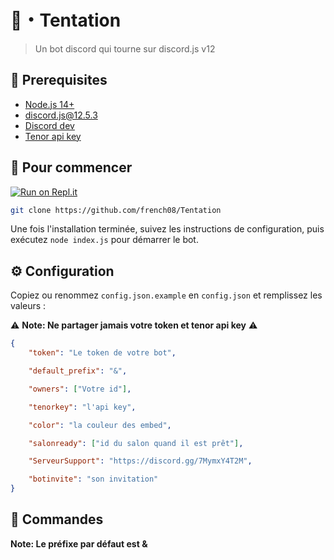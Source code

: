 # 🥀・Tentation

> Un bot discord qui tourne sur discord.js v12
## 🚧 Prerequisites 

- [Node.js 14+](https://nodejs.org/en/download/)
- [discord.js@12.5.3](https://www.npmjs.com/package/discord.js/v/12.5.3)
- [Discord dev](https://discord.com/developers/applications)
- [Tenor api key](https://tenor.com/developer/keyregistration)
## 🚀 Pour commencer
[![Run on Repl.it](https://repl.it/badge/github/french08/Tentation)](https://repl.it/github/french08/Tentation)
```sh
git clone https://github.com/french08/Tentation
```

Une fois l'installation terminée, suivez les instructions de configuration, puis exécutez `node index.js` pour démarrer le bot.

## ⚙️ Configuration

Copiez ou renommez `config.json.example` en `config.json` et remplissez les valeurs :

⚠️ **Note: Ne partager jamais votre token et tenor api key** ⚠️

```json
{
    "token": "Le token de votre bot",

    "default_prefix": "&", 

    "owners": ["Votre id"], 

    "tenorkey": "l'api key",

    "color": "la couleur des embed",

    "salonready": ["id du salon quand il est prêt"],

    "ServeurSupport": "https://discord.gg/7MymxY4T2M",

    "botinvite": "son invitation"
}
```
## 📝 Commandes

**Note: Le préfixe par défaut est &**
